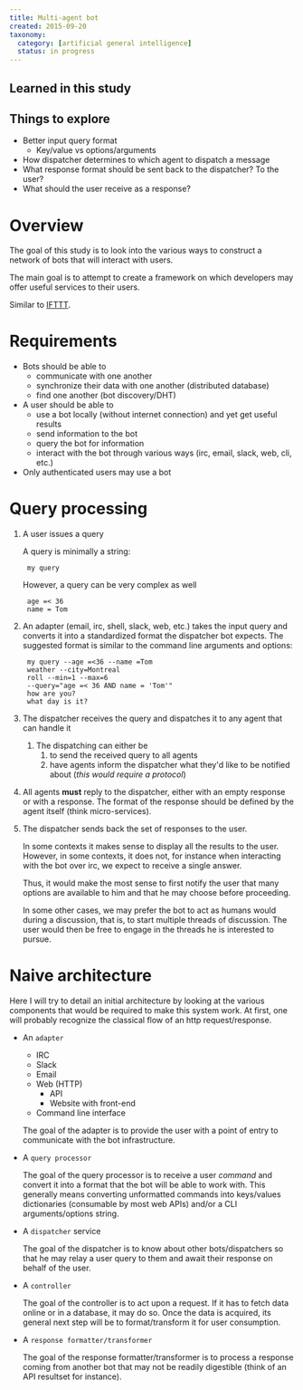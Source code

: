```yaml
---
title: Multi-agent bot
created: 2015-09-20
taxonomy:
  category: [artificial general intelligence]
  status: in progress
---
```


## Learned in this study

## Things to explore

* Better input query format
	* Key/value vs options/arguments
* How dispatcher determines to which agent to dispatch a message
* What response format should be sent back to the dispatcher? To the user?
* What should the user receive as a response?

# Overview

The goal of this study is to look into the various ways to construct a network of bots that will interact with users.

The main goal is to attempt to create a framework on which developers may offer useful services to their users.

Similar to [IFTTT](https://ifttt.com/).

# Requirements

* Bots should be able to
	* communicate with one another
	* synchronize their data with one another (distributed database)
	* find one another (bot discovery/DHT)
* A user should be able to 
	* use a bot locally (without internet connection) and yet get useful results
	* send information to the bot
	* query the bot for information
	* interact with the bot through various ways (irc, email, slack, web, cli, etc.)
* Only authenticated users may use a bot

# Query processing

1. A user issues a query

	A query is minimally a string:
	
		my query
	
	However, a query can be very complex as well
	
		age =< 36
		name = Tom

2. An adapter (email, irc, shell, slack, web, etc.) takes the input query and converts it into a standardized format the dispatcher bot expects. The suggested format is similar to the command line arguments and options:

		my query --age =<36 --name =Tom
		weather --city=Montreal
		roll --min=1 --max=6
		--query="age =< 36 AND name = 'Tom'"
		how are you?
		what day is it?

3. The dispatcher receives the query and dispatches it to any agent that can handle it
	1. The dispatching can either be 
		1. to send the received query to all agents
		2. have agents inform the dispatcher what they'd like to be notified about (*this would require a protocol*)

4. All agents **must** reply to the dispatcher, either with an empty response or with a response. The format of the response should be defined by the agent itself (think micro-services).

5. The dispatcher sends back the set of responses to the user.

	In some contexts it makes sense to display all the results to the user. However, in some contexts, it does not, for instance when interacting with the bot over irc, we expect to receive a single answer.

	Thus, it would make the most sense to first notify the user that many options are available to him and that he may choose before proceeding.

	In some other cases, we may prefer the bot to act as humans would during a discussion, that is, to start multiple threads of discussion. The user would then be free to engage in the threads he is interested to pursue.

# Naive architecture

Here I will try to detail an initial architecture by looking at the various components that would be required to make this system work. At first, one will probably recognize the classical flow of an http request/response.

* An `adapter`
	* IRC
	* Slack
	* Email
	* Web (HTTP)
		* API
		* Website with front-end
	* Command line interface

	The goal of the adapter is to provide the user with a point of entry to communicate with the bot infrastructure.

* A `query processor`

	The goal of the query processor is to receive a user *command* and convert it into a format that the bot will be able to work with. This generally means converting unformatted commands into keys/values dictionaries (consumable by most web APIs) and/or a CLI arguments/options string.

* A `dispatcher` service

	The goal of the dispatcher is to know about other bots/dispatchers so that he may relay a user query to them and await their response on behalf of the user.

* A `controller`

	The goal of the controller is to act upon a request. If it has to fetch data online or in a database, it may do so. Once the data is acquired, its general next step will be to format/transform it for user consumption.

* A `response formatter/transformer`

	The goal of the response formatter/transformer is to process a response coming from another bot that may not be readily digestible (think of an API resultset for instance).
